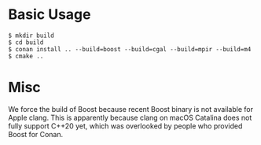 Basic Usage
===========

~~~
$ mkdir build
$ cd build
$ conan install .. --build=boost --build=cgal --build=mpir --build=m4
$ cmake ..
~~~

Misc
====

We force the build of Boost because
recent Boost binary is not available for Apple clang.
This is apparently because clang on macOS Catalina does not fully support C++20
yet, which was overlooked by people who provided Boost for Conan.
